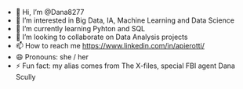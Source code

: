 - 👋 Hi, I’m @Dana8277
- 👀 I’m interested in Big Data, IA, Machine Learning and Data Science
- 🌱 I’m currently learning Pyhton and SQL
- 💞️ I’m looking to collaborate on Data Analysis projects
- 📫 How to reach me https://www.linkedin.com/in/apierotti/
- 😄 Pronouns: she / her
- ⚡ Fun fact: my alias comes from The X-files, special FBI agent Dana Scully

<!---
Dana8277/Dana8277 is a ✨ special ✨ repository because its `README.md` (this file) appears on your GitHub profile.
You can click the Preview link to take a look at your changes.
--->
